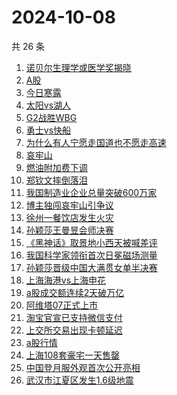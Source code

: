 # 2024-10-08

共 26 条

<!-- BEGIN -->
<!-- 最后更新时间 Tue Oct 08 2024 18:10:08 GMT+0800 (China Standard Time) -->

1. [诺贝尔生理学或医学奖揭晓](https://www.zhihu.com/search?q=%E8%AF%BA%E8%B4%9D%E5%B0%94%E7%94%9F%E7%90%86%E5%AD%A6%E6%88%96%E5%8C%BB%E5%AD%A6%E5%A5%96%E6%8F%AD%E6%99%93)
1. [A股](https://www.zhihu.com/search?q=A%E8%82%A1)
1. [今日寒露](https://www.zhihu.com/search?q=%E4%BB%8A%E6%97%A5%E5%AF%92%E9%9C%B2)
1. [太阳vs湖人](https://www.zhihu.com/search?q=%E5%A4%AA%E9%98%B3vs%E6%B9%96%E4%BA%BA)
1. [G2战胜WBG](https://www.zhihu.com/search?q=G2%E6%88%98%E8%83%9CWBG)
1. [勇士vs快船](https://www.zhihu.com/search?q=%E5%8B%87%E5%A3%ABvs%E5%BF%AB%E8%88%B9)
1. [为什么有人宁愿走国道也不愿走高速](https://www.zhihu.com/search?q=%E4%B8%BA%E4%BB%80%E4%B9%88%E6%9C%89%E4%BA%BA%E5%AE%81%E6%84%BF%E8%B5%B0%E5%9B%BD%E9%81%93%E4%B9%9F%E4%B8%8D%E6%84%BF%E8%B5%B0%E9%AB%98%E9%80%9F%20)
1. [哀牢山](https://www.zhihu.com/search?q=%E5%93%80%E7%89%A2%E5%B1%B1)
1. [燃油附加费下调](https://www.zhihu.com/search?q=%E7%87%83%E6%B2%B9%E9%99%84%E5%8A%A0%E8%B4%B9%E4%B8%8B%E8%B0%83)
1. [郑钦文摔倒落泪](https://www.zhihu.com/search?q=%E9%83%91%E9%92%A6%E6%96%87%E6%91%94%E5%80%92%E8%90%BD%E6%B3%AA)
1. [我国制造业企业总量突破600万家](https://www.zhihu.com/search?q=%E6%88%91%E5%9B%BD%E5%88%B6%E9%80%A0%E4%B8%9A%E4%BC%81%E4%B8%9A%E6%80%BB%E9%87%8F%E7%AA%81%E7%A0%B4600%E4%B8%87%E5%AE%B6)
1. [博主独闯哀牢山引争议](https://www.zhihu.com/search?q=%E5%8D%9A%E4%B8%BB%E7%8B%AC%E9%97%AF%E5%93%80%E7%89%A2%E5%B1%B1%E5%BC%95%E4%BA%89%E8%AE%AE)
1. [徐州一餐饮店发生火灾](https://www.zhihu.com/search?q=%E5%BE%90%E5%B7%9E%E4%B8%80%E9%A4%90%E9%A5%AE%E5%BA%97%E5%8F%91%E7%94%9F%E7%81%AB%E7%81%BE)
1. [孙颖莎王曼昱会师决赛](https://www.zhihu.com/search?q=%E5%AD%99%E9%A2%96%E8%8E%8E%E7%8E%8B%E6%9B%BC%E6%98%B1%E4%BC%9A%E5%B8%88%E5%86%B3%E8%B5%9B)
1. [《黑神话》取景地小西天被喊差评](https://www.zhihu.com/search?q=%E3%80%8A%E9%BB%91%E7%A5%9E%E8%AF%9D%E3%80%8B%E5%8F%96%E6%99%AF%E5%9C%B0%E5%B0%8F%E8%A5%BF%E5%A4%A9%E8%A2%AB%E5%96%8A%E5%B7%AE%E8%AF%84)
1. [我国科学家领衔首次日冕磁场测量](https://www.zhihu.com/search?q=%E6%88%91%E5%9B%BD%E7%A7%91%E5%AD%A6%E5%AE%B6%E9%A2%86%E8%A1%94%E9%A6%96%E6%AC%A1%E6%97%A5%E5%86%95%E7%A3%81%E5%9C%BA%E6%B5%8B%E9%87%8F)
1. [孙颖莎晋级中国大满贯女单半决赛](https://www.zhihu.com/search?q=%E5%AD%99%E9%A2%96%E8%8E%8E%E6%99%8B%E7%BA%A7%E4%B8%AD%E5%9B%BD%E5%A4%A7%E6%BB%A1%E8%B4%AF%E5%A5%B3%E5%8D%95%E5%8D%8A%E5%86%B3%E8%B5%9B)
1. [上海海港vs上海申花](https://www.zhihu.com/search?q=%E4%B8%8A%E6%B5%B7%E6%B5%B7%E6%B8%AFvs%E4%B8%8A%E6%B5%B7%E7%94%B3%E8%8A%B1)
1. [a股成交额连续2天破万亿](https://www.zhihu.com/search?q=a%E8%82%A1%E6%88%90%E4%BA%A4%E9%A2%9D%E8%BF%9E%E7%BB%AD2%E5%A4%A9%E7%A0%B4%E4%B8%87%E4%BA%BF)
1. [阿维塔07正式上市](https://www.zhihu.com/search?q=%E9%98%BF%E7%BB%B4%E5%A1%9407%E6%AD%A3%E5%BC%8F%E4%B8%8A%E5%B8%82)
1. [淘宝官宣已支持微信支付](https://www.zhihu.com/search?q=%E6%B7%98%E5%AE%9D%E5%AE%98%E5%AE%A3%E5%B7%B2%E6%94%AF%E6%8C%81%E5%BE%AE%E4%BF%A1%E6%94%AF%E4%BB%98)
1. [上交所交易出现卡顿延迟](https://www.zhihu.com/search?q=%E4%B8%8A%E4%BA%A4%E6%89%80%E4%BA%A4%E6%98%93%E5%87%BA%E7%8E%B0%E5%8D%A1%E9%A1%BF%E5%BB%B6%E8%BF%9F)
1. [a股行情](https://www.zhihu.com/search?q=a%E8%82%A1%E8%A1%8C%E6%83%85)
1. [上海108套豪宅一天售罄](https://www.zhihu.com/search?q=%E4%B8%8A%E6%B5%B7108%E5%A5%97%E8%B1%AA%E5%AE%85%E4%B8%80%E5%A4%A9%E5%94%AE%E7%BD%84)
1. [中国登月服外观首次公开亮相](https://www.zhihu.com/search?q=%E4%B8%AD%E5%9B%BD%E7%99%BB%E6%9C%88%E6%9C%8D%E5%A4%96%E8%A7%82%E9%A6%96%E6%AC%A1%E5%85%AC%E5%BC%80%E4%BA%AE%E7%9B%B8)
1. [武汉市江夏区发生1.6级地震](https://www.zhihu.com/search?q=%E6%AD%A6%E6%B1%89%E5%B8%82%E6%B1%9F%E5%A4%8F%E5%8C%BA%E5%8F%91%E7%94%9F1.6%E7%BA%A7%E5%9C%B0%E9%9C%87)

<!-- END -->
